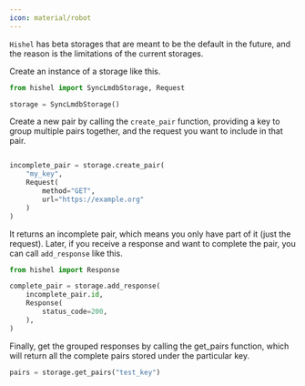 ```yaml
---
icon: material/robot
---
```


`Hishel` has beta storages that are meant to be the default in the future, and the reason is the limitations of the current storages.

Create an instance of a storage like this.

```python
from hishel import SyncLmdbStorage, Request

storage = SyncLmdbStorage()
```

Create a new pair by calling the `create_pair` function, providing a key to group multiple pairs together, and the request you want to include in that pair.

```python

incomplete_pair = storage.create_pair(
    "my_key",
    Request(
        method="GET",
        url="https://example.org"
    )
)
```

It returns an incomplete pair, which means you only have part of it (just the request).
Later, if you receive a response and want to complete the pair, you can call `add_response` like this.

```python
from hishel import Response

complete_pair = storage.add_response(
    incomplete_pair.id,
    Response(
        status_code=200,
    ),
)
```

Finally, get the grouped responses by calling the get_pairs function, which will return all the complete pairs stored under the particular key.

```python
pairs = storage.get_pairs("test_key")
```
